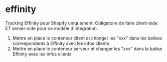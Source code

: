 # effinity
Tracking Effinity pour Shopify uniquement. Obligatoire de faire client-side ET server-side pour ce modèle d'intégration.

1. Mettre en place le conteneur client et changer les "xxx" dans les balises correspondants à Effinity avec les infos clients
2. Mettre en place le conteneur serveur et changer les "xxx" dans la balise Effinity avec les infos clients
